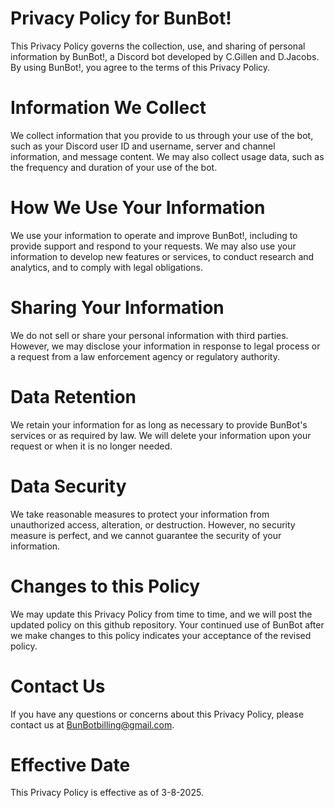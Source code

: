 # Privacy Policy for BunBot!

This Privacy Policy governs the collection, use, and sharing of personal information by BunBot!, a Discord bot developed by C.Gillen and D.Jacobs. By using BunBot!, you agree to the terms of this Privacy Policy.

# Information We Collect

We collect information that you provide to us through your use of the bot, such as your Discord user ID and username, server and channel information, and message content. We may also collect usage data, such as the frequency and duration of your use of the bot.

# How We Use Your Information

We use your information to operate and improve BunBot!, including to provide support and respond to your requests. We may also use your information to develop new features or services, to conduct research and analytics, and to comply with legal obligations.

# Sharing Your Information

We do not sell or share your personal information with third parties. However, we may disclose your information in response to legal process or a request from a law enforcement agency or regulatory authority.

# Data Retention

We retain your information for as long as necessary to provide BunBot's services or as required by law. We will delete your information upon your request or when it is no longer needed.

# Data Security

We take reasonable measures to protect your information from unauthorized access, alteration, or destruction. However, no security measure is perfect, and we cannot guarantee the security of your information.

# Changes to this Policy

We may update this Privacy Policy from time to time, and we will post the updated policy on this github repository. Your continued use of BunBot after we make changes to this policy indicates your acceptance of the revised policy.

# Contact Us

If you have any questions or concerns about this Privacy Policy, please contact us at BunBotbilling@gmail.com.

# Effective Date

This Privacy Policy is effective as of 3-8-2025.
